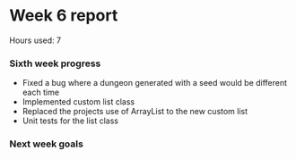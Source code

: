 # Week 6 report

Hours used: 7

### Sixth week progress

- Fixed a bug where a dungeon generated with a seed would be different each time
- Implemented custom list class
- Replaced the projects use of ArrayList to the new custom list
- Unit tests for the list class

### Next week goals

